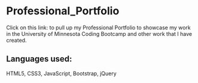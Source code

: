# Professional_Portfolio

Click on this link:     to pull up my Professional Portfolio to showcase my work in the University of Minnesota Coding Bootcamp and other work that I have created. 

## Languages used:
HTML5, CSS3, JavaScript, Bootstrap, jQuery
